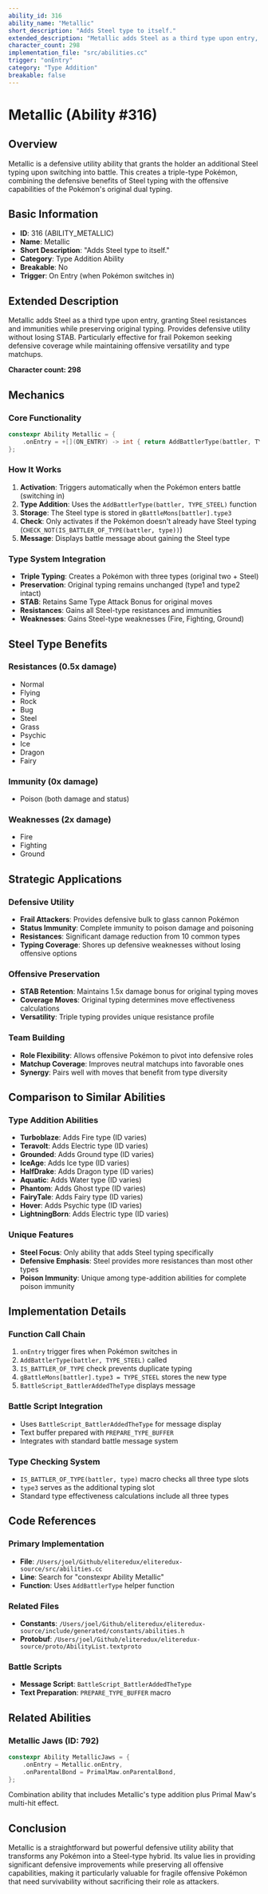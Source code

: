 ```yaml
---
ability_id: 316
ability_name: "Metallic"
short_description: "Adds Steel type to itself."
extended_description: "Metallic adds Steel as a third type upon entry, granting Steel resistances and immunities while preserving original typing. Provides defensive utility without losing STAB. Particularly effective for frail Pokemon seeking defensive coverage while maintaining offensive versatility and type matchups."
character_count: 298
implementation_file: "src/abilities.cc"
trigger: "onEntry"
category: "Type Addition"
breakable: false
---
```


# Metallic (Ability #316)

## Overview
Metallic is a defensive utility ability that grants the holder an additional Steel typing upon switching into battle. This creates a triple-type Pokémon, combining the defensive benefits of Steel typing with the offensive capabilities of the Pokémon's original dual typing.

## Basic Information
- **ID**: 316 (ABILITY_METALLIC)
- **Name**: Metallic
- **Short Description**: "Adds Steel type to itself."
- **Category**: Type Addition Ability
- **Breakable**: No
- **Trigger**: On Entry (when Pokémon switches in)

## Extended Description
Metallic adds Steel as a third type upon entry, granting Steel resistances and immunities while preserving original typing. Provides defensive utility without losing STAB. Particularly effective for frail Pokemon seeking defensive coverage while maintaining offensive versatility and type matchups.

**Character count: 298**

## Mechanics

### Core Functionality
```cpp
constexpr Ability Metallic = {
    .onEntry = +[](ON_ENTRY) -> int { return AddBattlerType(battler, TYPE_STEEL); },
};
```

### How It Works
1. **Activation**: Triggers automatically when the Pokémon enters battle (switching in)
2. **Type Addition**: Uses the `AddBattlerType(battler, TYPE_STEEL)` function
3. **Storage**: The Steel type is stored in `gBattleMons[battler].type3`
4. **Check**: Only activates if the Pokémon doesn't already have Steel typing (`CHECK_NOT(IS_BATTLER_OF_TYPE(battler, type))`)
5. **Message**: Displays battle message about gaining the Steel type

### Type System Integration
- **Triple Typing**: Creates a Pokémon with three types (original two + Steel)
- **Preservation**: Original typing remains unchanged (type1 and type2 intact)
- **STAB**: Retains Same Type Attack Bonus for original moves
- **Resistances**: Gains all Steel-type resistances and immunities
- **Weaknesses**: Gains Steel-type weaknesses (Fire, Fighting, Ground)

## Steel Type Benefits

### Resistances (0.5x damage)
- Normal
- Flying  
- Rock
- Bug
- Steel
- Grass
- Psychic
- Ice
- Dragon
- Fairy

### Immunity (0x damage)
- Poison (both damage and status)

### Weaknesses (2x damage)
- Fire
- Fighting  
- Ground

## Strategic Applications

### Defensive Utility
- **Frail Attackers**: Provides defensive bulk to glass cannon Pokémon
- **Status Immunity**: Complete immunity to poison damage and poisoning
- **Resistances**: Significant damage reduction from 10 common types
- **Typing Coverage**: Shores up defensive weaknesses without losing offensive options

### Offensive Preservation  
- **STAB Retention**: Maintains 1.5x damage bonus for original typing moves
- **Coverage Moves**: Original typing determines move effectiveness calculations
- **Versatility**: Triple typing provides unique resistance profile

### Team Building
- **Role Flexibility**: Allows offensive Pokémon to pivot into defensive roles
- **Matchup Coverage**: Improves neutral matchups into favorable ones
- **Synergy**: Pairs well with moves that benefit from type diversity

## Comparison to Similar Abilities

### Type Addition Abilities
- **Turboblaze**: Adds Fire type (ID varies)
- **Teravolt**: Adds Electric type (ID varies)  
- **Grounded**: Adds Ground type (ID varies)
- **IceAge**: Adds Ice type (ID varies)
- **HalfDrake**: Adds Dragon type (ID varies)
- **Aquatic**: Adds Water type (ID varies) 
- **Phantom**: Adds Ghost type (ID varies)
- **FairyTale**: Adds Fairy type (ID varies)
- **Hover**: Adds Psychic type (ID varies)
- **LightningBorn**: Adds Electric type (ID varies)

### Unique Features
- **Steel Focus**: Only ability that adds Steel typing specifically
- **Defensive Emphasis**: Steel provides more resistances than most other types
- **Poison Immunity**: Unique among type-addition abilities for complete poison immunity

## Implementation Details

### Function Call Chain
1. `onEntry` trigger fires when Pokémon switches in
2. `AddBattlerType(battler, TYPE_STEEL)` called
3. `IS_BATTLER_OF_TYPE` check prevents duplicate typing
4. `gBattleMons[battler].type3 = TYPE_STEEL` stores the new type
5. `BattleScript_BattlerAddedTheType` displays message

### Battle Script Integration
- Uses `BattleScript_BattlerAddedTheType` for message display
- Text buffer prepared with `PREPARE_TYPE_BUFFER`
- Integrates with standard battle message system

### Type Checking System
- `IS_BATTLER_OF_TYPE(battler, type)` macro checks all three type slots
- `type3` serves as the additional typing slot
- Standard type effectiveness calculations include all three types

## Code References

### Primary Implementation
- **File**: `/Users/joel/Github/eliteredux/eliteredux-source/src/abilities.cc`
- **Line**: Search for "constexpr Ability Metallic"
- **Function**: Uses `AddBattlerType` helper function

### Related Files
- **Constants**: `/Users/joel/Github/eliteredux/eliteredux-source/include/generated/constants/abilities.h`
- **Protobuf**: `/Users/joel/Github/eliteredux/eliteredux-source/proto/AbilityList.textproto`

### Battle Scripts
- **Message Script**: `BattleScript_BattlerAddedTheType`
- **Text Preparation**: `PREPARE_TYPE_BUFFER` macro

## Related Abilities

### Metallic Jaws (ID: 792)
```cpp
constexpr Ability MetallicJaws = {
    .onEntry = Metallic.onEntry,
    .onParentalBond = PrimalMaw.onParentalBond,
};
```
Combination ability that includes Metallic's type addition plus Primal Maw's multi-hit effect.

## Conclusion
Metallic is a straightforward but powerful defensive utility ability that transforms any Pokémon into a Steel-type hybrid. Its value lies in providing significant defensive improvements while preserving all offensive capabilities, making it particularly valuable for fragile offensive Pokémon that need survivability without sacrificing their role as attackers.